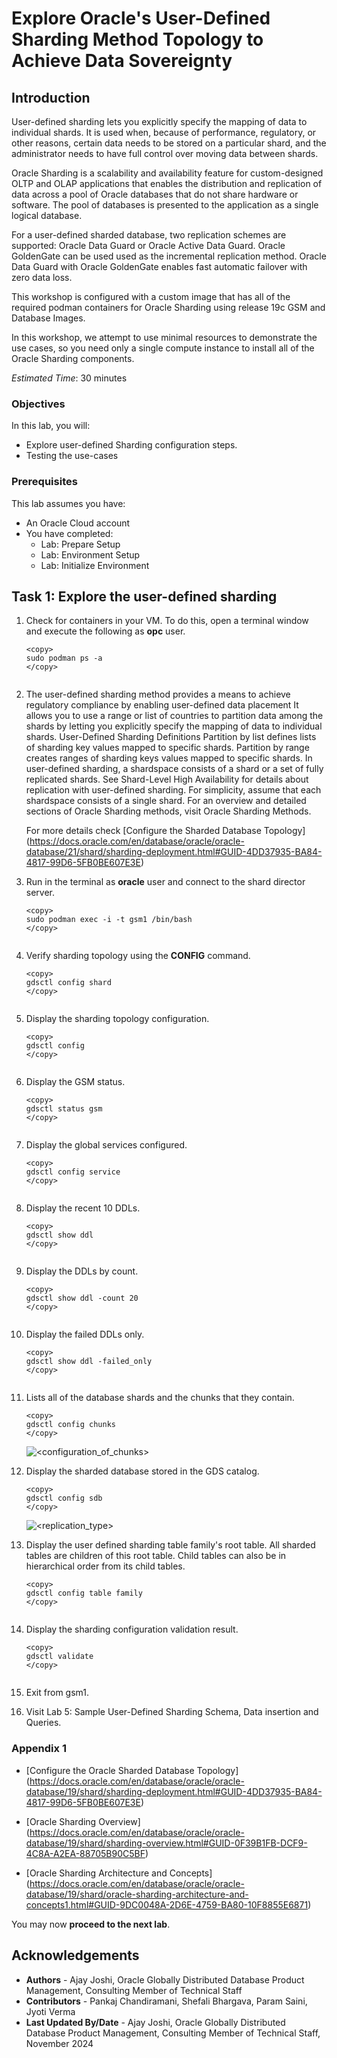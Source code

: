 # Explore Oracle's User-Defined Sharding Method Topology to Achieve Data Sovereignty

## Introduction

User-defined sharding lets you explicitly specify the mapping of data to individual shards. It is used when, because of performance, regulatory, or other reasons, certain data needs to be stored on a particular shard, and the administrator needs to have full control over moving data between shards.

Oracle Sharding is a scalability and availability feature for custom-designed OLTP and OLAP applications that enables the distribution and replication of data across a pool of Oracle databases that do not share hardware or software. The pool of databases is presented to the application as a single logical database.

For a user-defined sharded database, two replication schemes are supported: Oracle Data Guard or Oracle Active Data Guard. Oracle GoldenGate can be used used as the incremental replication method. Oracle Data Guard with Oracle GoldenGate enables fast automatic failover with zero data loss.

This workshop is configured with a custom image that has all of the required podman containers for Oracle Sharding using release 19c GSM and Database Images.

In this workshop, we attempt to use minimal resources to demonstrate the use cases, so you need only a single compute instance to install all of the Oracle Sharding components.

*Estimated Time*:  30 minutes

### Objectives

In this lab, you will:

* Explore user-defined Sharding configuration steps.
* Testing the use-cases

### Prerequisites

This lab assumes you have:
* An Oracle Cloud account
* You have completed:
  * Lab: Prepare Setup
  * Lab: Environment Setup
  * Lab: Initialize Environment


## Task 1: Explore the user-defined sharding

1. Check for containers in your VM. To do this, open a terminal window and execute the following as **opc** user.

    ```
    <copy>
    sudo podman ps -a
    </copy>
    ```

     ![<podman containers>](images/uds19c-init-env-podman-containers-status.png " ")

2. The user-defined sharding method provides a means to achieve regulatory compliance by enabling user-defined data placement It allows you to use a range or list of countries to partition data among the shards by letting you explicitly specify the mapping of data to individual shards.
    User-Defined Sharding Definitions
    Partition by list defines lists of sharding key values mapped to specific shards.
    Partition by range creates ranges of sharding keys  values mapped to specific shards.
    In user-defined sharding, a shardspace consists of a shard or a set of fully replicated shards. See Shard-Level High Availability for details about replication with user-defined sharding. For simplicity, assume that each shardspace consists of a single shard.
    For an overview and detailed sections of Oracle Sharding methods, visit Oracle Sharding Methods.

    For more details check [Configure the Sharded Database Topology] (<https://docs.oracle.com/en/database/oracle/oracle-database/21/shard/sharding-deployment.html#GUID-4DD37935-BA84-4817-99D6-5FB0BE607E3E>)

3. Run in the terminal as **oracle** user and connect to the shard director server.

    ```
    <copy>
    sudo podman exec -i -t gsm1 /bin/bash
    </copy>
    ```

    ![<connect to GSM1>](images/uds19c-podman-gsm1.png " ")

4. Verify sharding topology using the  **CONFIG** command.

    ```
    <copy>
    gdsctl config shard
    </copy>
    ```

    ![<config shard>](images/uds19c-gdsctl-config-shard.png " ")

5. Display the sharding topology configuration.

    ```
    <copy>
    gdsctl config
    </copy>
    ```

    ![<User-defined-sharding-topology-config>](images/uds19c-gdsctl-config.png " ")

6. Display the GSM status.

    ```
    <copy>
    gdsctl status gsm
    </copy>
    ```

    ![<gsm-status>](images/uds19c-gdsctl-status-gsm.png " ")

7. Display the global services configured.

    ```
    <copy>
    gdsctl config service
    </copy>
    ```

    ![<config-service>](images/uds19c-gdsctl-config-service.png " ")

8. Display the recent 10 DDLs.

    ```
    <copy>
    gdsctl show ddl
    </copy>
    ```

    ![<show ddl>](images/uds19c-gdsctl-show-ddl.png " ")

9. Display the DDLs by count.

    ```
    <copy>
    gdsctl show ddl -count 20
    </copy>
    ```

    ![<show ddl by count>](images/uds19c-gdsctl-show-ddl-by-count.png " ")

10. Display the failed DDLs only.

    ```
    <copy>
    gdsctl show ddl -failed_only
    </copy>
    ```

    ![<show ddl failed only>](images/uds19c-gdsctl-show-ddl-failed_only.png " ")

11. Lists all of the database shards and the chunks that they contain.

    ```
    <copy>
    gdsctl config chunks
    </copy>
    ```

    ![<configuration_of_chunks>](images/uds19c-gdsctl-config-chunks.png " ")

12. Display the sharded database stored in the GDS catalog.

    ```
    <copy>
    gdsctl config sdb
    </copy>
    ```

    ![<replication_type>](images/uds19c_gdsctl-config_sdb_replication_type_dg.png " ")


13. Display the user defined sharding table family's root table. All sharded tables are children of this root table. Child tables can also be in hierarchical order from its child tables.

    ```
    <copy>
    gdsctl config table family
    </copy>
    ```

    ![<validate>](images/uds19c-gdsctl-config-table-family.png " ")

14. Display the sharding configuration validation result.

    ```
    <copy>
    gdsctl validate
    </copy>
    ```

    ![<validate>](images/uds19c-gdsctl-validate.png " ")

15. Exit from gsm1.

16. Visit Lab 5: Sample User-Defined Sharding Schema, Data insertion and Queries.

### Appendix 1

- [Configure the Oracle Sharded Database Topology] (<https://docs.oracle.com/en/database/oracle/oracle-database/19/shard/sharding-deployment.html#GUID-4DD37935-BA84-4817-99D6-5FB0BE607E3E>)

* [Oracle Sharding Overview] (<https://docs.oracle.com/en/database/oracle/oracle-database/19/shard/sharding-overview.html#GUID-0F39B1FB-DCF9-4C8A-A2EA-88705B90C5BF>)

* [Oracle Sharding Architecture and Concepts] (<https://docs.oracle.com/en/database/oracle/oracle-database/19/shard/oracle-sharding-architecture-and-concepts1.html#GUID-9DC0048A-2D6E-4759-BA80-10F8855E6871>)

You may now **proceed to the next lab**.

## Acknowledgements

* **Authors** - Ajay Joshi, Oracle Globally Distributed Database Product Management, Consulting Member of Technical Staff
* **Contributors** - Pankaj Chandiramani, Shefali Bhargava, Param Saini, Jyoti Verma
* **Last Updated By/Date** - Ajay Joshi, Oracle Globally Distributed Database Product Management, Consulting Member of Technical Staff, November 2024